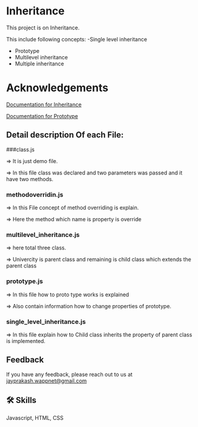 # Inheritance


This project is on Inheritance.


This include following concepts:
-Single level inheritance
- Prototype
- Multilevel inheritance
- Multiple inheritance

# Acknowledgements
[Documentation for Inheritance](https://www.scaler.com/topics/javascript/inheritance-in-javascript/)
 
[Documentation for Prototype](https://www.scaler.com/topics/javascript/prototype-inheritance-in-javascript/)

## Detail description Of each File:

###class.js

=> It is just demo file.


=> In this file class was declared and two parameters was passed and it have
 two methods.

### methodoverridin.js
=> In this File concept of method overriding is explain.

=> Here the method which name is property is override

### multilevel_inheritance.js
=> here total three class.

=> Univercity is parent class and remaining is child class which extends the parent class
### prototype.js
=> In this file how to proto type works is explained

=> Also contain information how to change properties of prototype.
 
### single_level_inheritance.js
=> In this file explain how to Child class inherits the property of parent class is implemented.

## Feedback
If you have any feedback, please reach out to us at jayprakash.wappnet@gmail.com


## 🛠 Skills
Javascript, HTML, CSS